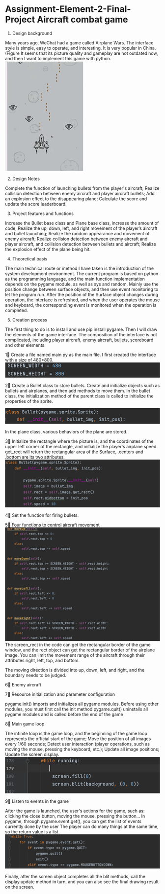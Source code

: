 # Assignment-Element-2-Final-Project   Aircraft combat game
1. Design background

Many years ago, WeChat had a game called Airplane Wars. The interface style is simple, easy to operate, and interesting. It is very popular in China. (Figure
It seems that its picture quality and gameplay are not outdated now, and then I want to implement this game with python.
![image](https://github.com/lanxin01/Week-3-Exercise---The-Python-Challenge-/blob/main/0.png)


2. Design Notes

Complete the function of launching bullets from the player's aircraft;
Realize collision detection between enemy aircraft and player aircraft bullets;
Add an explosion effect to the disappearing plane;
Calculate the score and update the score leaderboard.


3. Project features and functions

Increase the Bullet base class and Plane base class, increase the amount of code;
Realize the up, down, left, and right movement of the player’s aircraft and bullet launching;
Realize the random appearance and movement of enemy aircraft;
Realize collision detection between enemy aircraft and player aircraft, and collision detection between bullets and aircraft;
Realize the explosion effect of the plane being hit.  


4. Theoretical basis

The main technical route or method I have taken is the introduction of the system development environment. The current program is based on python as the programming language, and the main function implementation depends on the pygame module, as well as sys and random. Mainly use the position change between surface objects, and then use event monitoring to let the program run. After the position of the Surface object changes during operation, the interface is refreshed, and when the user operates the mouse and keyboard, the corresponding event is monitored when the operation is completed.


5. Creation process

The first thing to do is to install and use pip install pygame. Then I will draw the elements of the game interface. The composition of the interface is not complicated, including player aircraft, enemy aircraft, bullets, scoreboard and other elements.

1⃣️ Create a file named main.py as the main file. I first created the interface with a size of 480*800.
![image](https://github.com/lanxin01/Week-3-Exercise---The-Python-Challenge-/blob/main/1.png)

2⃣️ Create a Bullet class to store bullets. Create and initialize objects such as bullets and airplanes, and then add methods to move them. In the bullet class, the initialization method of the parent class is called to initialize the properties of the sprite.

![image](https://github.com/lanxin01/Week-3-Exercise---The-Python-Challenge-/blob/main/2.png)

In the plane class, various behaviors of the plane are stored.

3⃣️ Initialize the rectangle where the picture is, and the coordinates of the upper left corner of the rectangle, and initialize the player's airplane speed. get_rect will return the rectangular area of the Surface, .centerx and .bottom are its two attributes.
![image](https://github.com/lanxin01/Week-3-Exercise---The-Python-Challenge-/blob/main/3.png)

4⃣️ Set the function for firing bullets.

5⃣️ Four functions to control aircraft movement
![image](https://github.com/lanxin01/Week-3-Exercise---The-Python-Challenge-/blob/main/4.png)
The screen_rect in the code can get the rectangular border of the game window, and the rect object can get the rectangular border of the airplane image. You can limit the movement range of the aircraft through their attributes right, left, top, and bottom.

The moving direction is divided into up, down, left, and right, and the boundary needs to be judged.

6⃣️ Enemy aircraft

7⃣️ Resource initialization and parameter configuration

pygame.init() imports and initializes all pygame modules. Before using other modules, you must first call the init method
pygame.quit() uninstalls all pygame modules and is called before the end of the game

8⃣️ Main game loop

The infinite loop is the game loop, and the beginning of the game loop represents the official start of the game;
Move the position of all images every 1/60 seconds;
Detect user interaction (player operations, such as moving the mouse, pressing the keyboard, etc.);
Update all image positions;
Update the screen display.
![image](https://github.com/lanxin01/Week-3-Exercise---The-Python-Challenge-/blob/main/6.png)

9⃣️ Listen to events in the game

After the game is launched, the user's actions for the game, such as: clicking the close button, moving the mouse, pressing the button...
In pygame, through pygame.event.get(), you can get the list of events currently done by the user
The player can do many things at the same time, so the return value is a list.
![image](https://github.com/lanxin01/Week-3-Exercise---The-Python-Challenge-/blob/main/7.png)

Finally, after the screen object completes all the blit methods, call the display.update method in turn, and you can also see the final drawing result on the screen.
